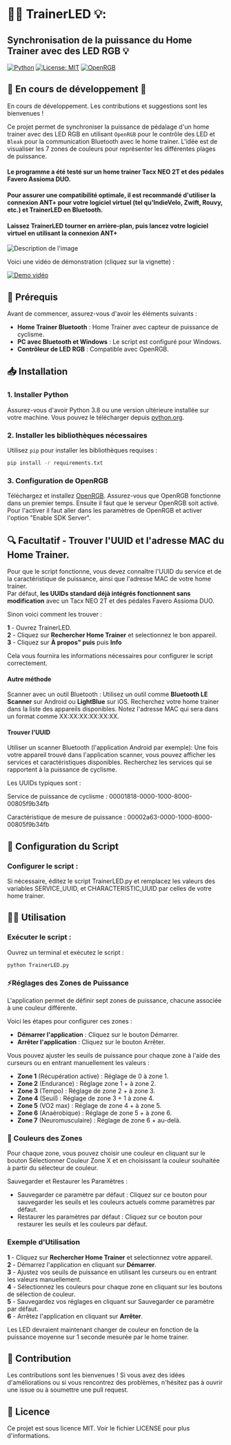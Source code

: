 # 🚴‍♂️ TrainerLED 💡: 
## Synchronisation de la puissance du Home Trainer avec des LED RGB 💡

[![Python](https://img.shields.io/badge/Python-3.8%2B-blue)](https://www.python.org/)
[![License: MIT](https://img.shields.io/badge/License-MIT-yellow.svg)](https://opensource.org/licenses/MIT)
[![OpenRGB](https://img.shields.io/badge/OpenRGB-Compatible-green)](https://openrgb.org/)

## 🚧 En cours de développement 🚧

En cours de développement. Les contributions et suggestions sont les bienvenues !


Ce projet permet de synchroniser la puissance de pédalage d'un home trainer avec des LED RGB en utilisant `OpenRGB` pour le contrôle des LED et `Bleak` pour la communication Bluetooth avec le home trainer.
L'idée est de visualiser les 7 zones de couleurs pour représenter les différentes plages de puissance.  

#### Le programme a été testé sur un home trainer Tacx NEO 2T et des pédales Favero Assioma DUO.
#### Pour assurer une compatibilité optimale, il est recommandé d'utiliser la connexion ANT+ pour votre logiciel virtuel (tel qu'IndieVelo, Zwift, Rouvy, etc.) et TrainerLED en Bluetooth.  
#### Laissez TrainerLED tourner en arrière-plan, puis lancez votre logiciel virtuel en utilisant la connexion ANT+

![Description de l'image](TrainerLED.png)  

Voici une vidéo de démonstration (cliquez sur la vignette) :

[![Demo vidéo](https://img.youtube.com/vi/Lh4l7ruDxWw/0.jpg)](https://www.youtube.com/watch?v=Lh4l7ruDxWw)





## 🌟 Prérequis

Avant de commencer, assurez-vous d'avoir les éléments suivants :

- **Home Trainer Bluetooth** : Home Trainer avec capteur de puissance de cyclisme.
- **PC avec Bluetooth et Windows** : Le script est configuré pour Windows.
- **Contrôleur de LED RGB** : Compatible avec OpenRGB.

## 📥 Installation

### 1. Installer Python

Assurez-vous d'avoir Python 3.8 ou une version ultérieure installée sur votre machine. Vous pouvez le télécharger depuis [python.org](https://www.python.org/downloads/).

### 2. Installer les bibliothèques nécessaires

Utilisez `pip` pour installer les bibliothèques requises :

```sh
pip install -r requirements.txt
```
### 3. Configuration de OpenRGB

Téléchargez et installez [OpenRGB](https://openrgb.org/). Assurez-vous que OpenRGB fonctionne dans un premier temps.
Ensuite il faut que le serveur OpenRGB soit activé. Pour l'activer il faut aller dans les paramètres de OpenRGB et activer l'option "Enable SDK Server".

## 🔍 Facultatif - Trouver l'UUID et l'adresse MAC du Home Trainer.

Pour que le script fonctionne, vous devez connaître l'UUID du service et de la caractéristique de puissance, ainsi que l'adresse MAC de votre home trainer.  
Par défaut, **les UUIDs standard déjà intégrés fonctionnent sans modification** avec un Tacx NEO 2T et des pédales Favero Assioma DUO.

Sinon voici comment les trouver :

**1** - Ouvrez TrainerLED.  
**2** - Cliquez sur **Rechercher Home Trainer** et selectionnez le bon appareil.  
**3** - Cliquez sur **À propos" puis** puis **Info**  

Cela vous fournira les informations nécessaires pour configurer le script correctement.

#### Autre méthode

Scanner avec un outil Bluetooth :
Utilisez un outil comme **Bluetooth LE Scanner** sur Android ou **LightBlue** sur iOS.
Recherchez votre home trainer dans la liste des appareils disponibles.
Notez l'adresse MAC qui sera dans un format comme XX:XX:XX:XX:XX:XX.

#### Trouver l'UUID

Utiliser un scanner Bluetooth (l'application Android par exemple):
Une fois votre appareil trouvé dans l'application scanner, vous pouvez afficher les services et caractéristiques disponibles.
Recherchez les services qui se rapportent à la puissance de cyclisme. 

Les UUIDs typiques sont :

Service de puissance de cyclisme : 00001818-0000-1000-8000-00805f9b34fb

Caractéristique de mesure de puissance : 00002a63-0000-1000-8000-00805f9b34fb

## 📝 Configuration du Script  

### Configurer le script :
Si nécessaire, éditez le script TrainerLED.py et remplacez les valeurs des variables SERVICE_UUID, et CHARACTERISTIC_UUID par celles de votre home trainer.

## 🚴‍♂️ Utilisation

### Exécuter le script :
Ouvrez un terminal et exécutez le script :
```
python TrainerLED.py
```

### ⚡Réglages des Zones de Puissance

L'application permet de définir sept zones de puissance, chacune associée à une couleur différente.

Voici les étapes pour configurer ces zones :  

- **Démarrer l'application** : Cliquez sur le bouton Démarrer.  
- **Arrêter l'application** : Cliquez sur le bouton Arrêter.

Vous pouvez ajuster les seuils de puissance pour chaque zone à l'aide des curseurs ou en entrant manuellement les valeurs :  

- **Zone 1** (Récupération active) : Réglage de 0 à zone 1.  
- **Zone 2** (Endurance) : Réglage zone 1 + à zone 2.  
- **Zone 3** (Tempo) : Réglage de zone 2 +  à zone 3.  
- **Zone 4** (Seuil) : Réglage de zone 3 + 1 à zone 4.  
- **Zone 5** (VO2 max) : Réglage de zone 4 + à zone 5.  
- **Zone 6** (Anaérobique) : Réglage de zone 5 + à zone 6.  
- **Zone 7** (Neuromusculaire) : Réglage de zone 6 + au-delà.  

### 🎨 Couleurs des Zones

Pour chaque zone, vous pouvez choisir une couleur en cliquant sur le bouton Sélectionner Couleur Zone X et en choisissant la couleur souhaitée à partir du sélecteur de couleur.   

Sauvegarder et Restaurer les Paramètres :  

- Sauvegarder ce paramètre par défaut : Cliquez sur ce bouton pour sauvegarder les seuils et les couleurs actuels comme paramètres par défaut.  
- Restaurer les paramètres par défaut : Cliquez sur ce bouton pour restaurer les seuils et les couleurs par défaut.  

### Exemple d'Utilisation

**1** - Cliquez sur **Rechercher Home Trainer** et selectionnez votre appareil.  
**2** - Démarrez l'application en cliquant sur **Démarrer**.  
**3** - Ajustez vos seuils de puissance en utilisant les curseurs ou en entrant les valeurs manuellement.  
**4** - Sélectionnez les couleurs pour chaque zone en cliquant sur les boutons de sélection de couleur.  
**5** - Sauvegardez vos réglages en cliquant sur Sauvegarder ce paramètre par défaut.  
**6** - Arrêtez l'application en cliquant sur **Arrêter**.

Les LED devraient maintenant changer de couleur en fonction de la puissance moyenne sur 1 seconde mesurée par le home trainer.  

## 📌 Contribution

Les contributions sont les bienvenues ! Si vous avez des idées d'améliorations ou si vous rencontrez des problèmes, n'hésitez pas à ouvrir une issue ou à soumettre une pull request.

## 📝 Licence

Ce projet est sous licence MIT. Voir le fichier LICENSE pour plus d'informations.

